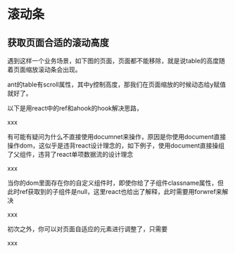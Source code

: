 # 滚动条



## 获取页面合适的滚动高度

遇到这样一个业务场景，如下图的页面，页面都不能移除，就是说table的高度随着页面缩放滚动条会出现。

ant的table有scroll属性，其中y控制高度，那我们在页面缩放的时候动态给y赋值就好了。

以下是用react中的ref和ahook的hook解决思路，

xxx

有可能有疑问为什么不直接使用documnet来操作，原因是你使用document直接操作dom，这似乎是违背react设计理念的，如下例子，使用document直接操组了父组件，违背了react单项数据流的设计理念

xxx

当你的dom里面存在你的自定义组件时，即使你给了子组件classname属性，但此时ref获取到的子组件是null，这里react也给出了解释，此时需要用forwref来解决

xxx

初次之外，你可以对页面自适应的元素进行调整了，只需要

xxx